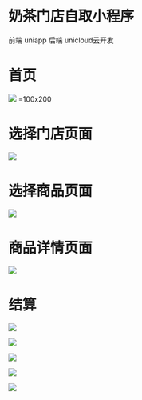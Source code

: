 # 奶茶门店自取小程序

前端 uniapp 
后端 unicloud云开发

# 首页 #
![](https://7463-tcb-nzncjp1knbhfavcef4299-5d5ee2-1303924487.tcb.qcloud.la/gm/微信图片_202105131702458.jpg) =100x200

# 选择门店页面 #
![](https://7463-tcb-nzncjp1knbhfavcef4299-5d5ee2-1303924487.tcb.qcloud.la/gm/微信图片_202105131702457.jpg)

# 选择商品页面 #
![](https://7463-tcb-nzncjp1knbhfavcef4299-5d5ee2-1303924487.tcb.qcloud.la/gm/微信图片_202105131702456.jpg)

# 商品详情页面 #
![](https://7463-tcb-nzncjp1knbhfavcef4299-5d5ee2-1303924487.tcb.qcloud.la/gm/微信图片_202105131702455.jpg)

# 结算 #
![](https://7463-tcb-nzncjp1knbhfavcef4299-5d5ee2-1303924487.tcb.qcloud.la/gm/微信图片_202105131702454.jpg)

![](https://7463-tcb-nzncjp1knbhfavcef4299-5d5ee2-1303924487.tcb.qcloud.la/gm/微信图片_202105131702452.jpg)

![](https://7463-tcb-nzncjp1knbhfavcef4299-5d5ee2-1303924487.tcb.qcloud.la/gm/微信图片_20210513170245.jpg)  

![](https://7463-tcb-nzncjp1knbhfavcef4299-5d5ee2-1303924487.tcb.qcloud.la/gm/微信图片_202105131702451.jpg)

![](https://7463-tcb-nzncjp1knbhfavcef4299-5d5ee2-1303924487.tcb.qcloud.la/gm/微信图片_202105131702453.jpg)
